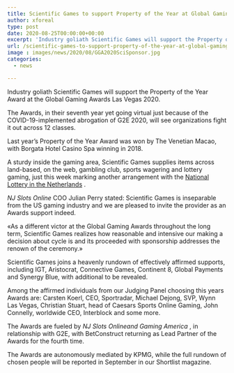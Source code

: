 ```yaml
---
title: Scientific Games to support Property of the Year at Global Gaming Awards Las Vegas
author: xforeal 
type: post
date: 2020-08-25T00:00:00+00:00
excerpt: 'Industry goliath Scientific Games will support the Property of the Year Award at the Global Gaming Awards Las Vegas 2020 '
url: /scientific-games-to-support-property-of-the-year-at-global-gaming-awards-las-vegas/
image : images/news/2020/08/GGA2020SciSponsor.jpg
categories:
  - news

---
```

Industry goliath Scientific Games will support the Property of the Year Award at the Global Gaming Awards Las Vegas 2020. 

The Awards, in their seventh year yet going virtual just because of the COVID-19-implemented abrogation of G2E 2020, will see organizations fight it out across 12 classes. 

Last year&#8217;s Property of the Year Award was won by The Venetian Macao, with Borgata Hotel Casino Spa winning in 2018. 

A sturdy inside the gaming area, Scientific Games supplies items across land-based, on the web, gambling club, sports wagering and lottery gaming, just this week marking another arrangement with the [National Lottery in the Netherlands][1] . 

_NJ Slots Online_ COO Julian Perry stated: Scientific Games is inseparable from the US gaming industry and we are pleased to invite the provider as an Awards support indeed. 

&#171;As a different victor at the Global Gaming Awards throughout the long term, Scientific Games realizes how reasonable and intensive our making a decision about cycle is and its proceeded with sponsorship addresses the renown of the ceremony.&#187; 

Scientific Games joins a heavenly rundown of effectively affirmed supports, including IGT, Aristocrat, Connective Games, Continent 8, Global Payments and Synergy Blue, with additional to be revealed. 

Among the affirmed individuals from our Judging Panel choosing this years Awards are: Carsten Koerl, CEO, Sportradar, Michael Dejong, SVP, Wynn Las Vegas, Christian Stuart, head of Caesars Sports Online Gaming, John Connelly, worldwide CEO, Interblock and some more. 

The Awards are fueled by _NJ Slots Onlineand Gaming America_ , in relationship with G2E, with BetConstruct returning as Lead Partner of the Awards for the fourth time. 

The Awards are autonomously mediated by KPMG, while the full rundown of chosen people will be reported in September in our Shortlist magazine.

 [1]: #